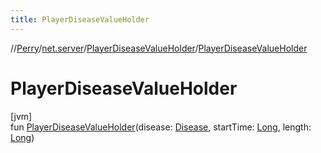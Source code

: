 ```yaml
---
title: PlayerDiseaseValueHolder
---
```

//[Perry](../../../index.html)/[net.server](../index.html)/[PlayerDiseaseValueHolder](index.html)/[PlayerDiseaseValueHolder](-player-disease-value-holder.html)



# PlayerDiseaseValueHolder



[jvm]\
fun [PlayerDiseaseValueHolder](-player-disease-value-holder.html)(disease: [Disease](../../client/-disease/index.html), startTime: [Long](https://kotlinlang.org/api/latest/jvm/stdlib/kotlin/-long/index.html), length: [Long](https://kotlinlang.org/api/latest/jvm/stdlib/kotlin/-long/index.html))




